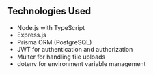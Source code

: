 ## Technologies Used
- Node.js with TypeScript
- Express.js
- Prisma ORM (PostgreSQL)
- JWT for authentication and authorization
- Multer for handling file uploads
- dotenv for environment variable management
